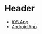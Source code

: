 <!-- TITLE: Device Testing -->
<!-- SUBTITLE: A quick summary of Device Testing -->

# Header
* [iOS App](/device-testing/ios-app)
* [Android App](/device-testing/android-app)